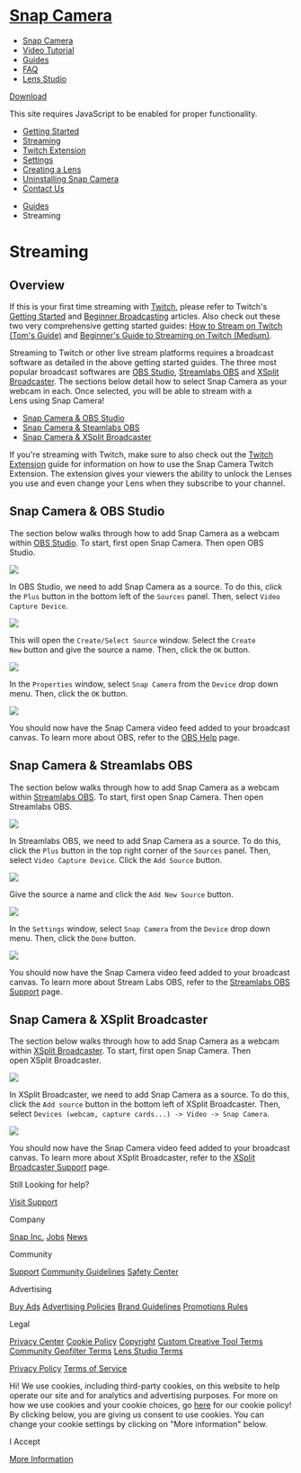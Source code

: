 # [Snap Camera](/)

  - [Snap Camera](/)
  - [Video Tutorial](/#tutorial-section)
  - [Guides](/guides)
  - [FAQ](/support)
  - [Lens Studio](https://lensstudio.snapchat.com)

[Download](/download)

[](#)

This site requires JavaScript to be enabled for proper functionality.

  - [Getting Started](/guides/getting-started)
  - [Streaming](/guides/streaming)
  - [Twitch Extension](/guides/twitch-extension)
  - [Settings](/guides/settings)
  - [Creating a Lens](/guides/creating-a-lens)
  - [Uninstalling Snap Camera](/guides/uninstalling-snap-camera)
  - [Contact Us](/guides/contact-us)

<!-- end list -->

  - [Guides](/guides)
  - Streaming

# Streaming

## Overview

If this is your first time streaming with
[Twitch](https://www.twitch.tv/), please refer to Twitch's [Getting
Started](https://help.twitch.tv/customer/portal/topics/301257-getting-started/articles)
and [Beginner
Broadcasting](https://help.twitch.tv/customer/en/portal/topics/925393-beginner-broadcasting/articles)
articles. Also check out these two very comprehensive getting started
guides: [How to Stream on Twitch (Tom's
Guide)](https://www.tomsguide.com/us/how-to-stream-to-twitch,news-21077.html)
and [Beginner's Guide to Streaming on Twitch
(Medium)](https://medium.com/@charliedeets/beginners-guide-to-streaming-on-twitch-dc2a7108fbd7).

Streaming to Twitch or other live stream platforms requires a broadcast
software as detailed in the above getting started guides. The three most
popular broadcast softwares are [OBS Studio](https://obsproject.com/),
[Streamlabs OBS](https://streamlabs.com/streamlabs-obs/) and [XSplit
Broadcaster](https://www.xsplit.com/). The sections below detail how to
select Snap Camera as your webcam in each. Once selected, you will be
able to stream with a Lens using Snap Camera\! 

  - [Snap Camera & OBS Studio](#obs_studio)
  - [Snap Camera & Steamlabs OBS](#streamlabs_obs)
  - [Snap Camera & XSplit Broadcaster](#xsplit_broadcaster)

If you're streaming with Twitch, make sure to also check out the [Twitch
Extension](/guides/twitch-extension) guide for information on how to use
the Snap Camera Twitch Extension. The extension gives your viewers the
ability to unlock the Lenses you use and even change your Lens when they
subscribe to your channel. 

## Snap Camera & OBS Studio

The section below walks through how to add Snap Camera as a webcam
within [OBS Studio](https://obsproject.com/). To start, first open Snap
Camera. Then open OBS Studio. 

![](https://storage.googleapis.com/snapchat-lens-assets/f1a09194-f02d-43ed-92b8-62e843179ff0/lensStudio/SC/TXRcJ4Az_Guides/img/sc_guide_streaming_obs_1.png)

In OBS Studio, we need to add Snap Camera as a source. To do this, click
the `Plus` button in the bottom left of the `Sources` panel. Then,
select `Video Capture Device`.

![](https://storage.googleapis.com/snapchat-lens-assets/f1a09194-f02d-43ed-92b8-62e843179ff0/lensStudio/SC/TXRcJ4Az_Guides/img/sc_guide_streaming_obs_2.png)

This will open the `Create/Select Source` window. Select the `Create
New` button and give the source a name. Then, click the `OK` button.

![](https://storage.googleapis.com/snapchat-lens-assets/f1a09194-f02d-43ed-92b8-62e843179ff0/lensStudio/SC/TXRcJ4Az_Guides/img/sc_guide_streaming_obs_3.png)

In the `Properties` window, select `Snap Camera` from the `Device` drop
down menu. Then, click the `OK` button. 

![](https://storage.googleapis.com/snapchat-lens-assets/f1a09194-f02d-43ed-92b8-62e843179ff0/lensStudio/SC/TXRcJ4Az_Guides/img/sc_guide_streaming_obs_4.png)

You should now have the Snap Camera video feed added to your broadcast
canvas. To learn more about OBS, refer to the [OBS
Help](https://obsproject.com/help) page. 

## Snap Camera & Streamlabs OBS

The section below walks through how to add Snap Camera as a webcam
within [Streamlabs OBS](https://streamlabs.com/streamlabs-obs/). To
start, first open Snap Camera. Then open Streamlabs OBS. 

![](https://storage.googleapis.com/snapchat-lens-assets/f1a09194-f02d-43ed-92b8-62e843179ff0/lensStudio/SC/TXRcJ4Az_Guides/img/sc_guide_streaming_streamlab_1.png)

In Streamlabs OBS, we need to add Snap Camera as a source. To do this,
click the `Plus` button in the top right corner of the `Sources` panel.
Then, select `Video Capture Device`. Click the `Add Source` button.

![](https://storage.googleapis.com/snapchat-lens-assets/f1a09194-f02d-43ed-92b8-62e843179ff0/lensStudio/SC/TXRcJ4Az_Guides/img/sc_guide_streaming_streamlab_2.png)

Give the source a name and click the `Add New Source` button.

![](https://storage.googleapis.com/snapchat-lens-assets/f1a09194-f02d-43ed-92b8-62e843179ff0/lensStudio/SC/TXRcJ4Az_Guides/img/sc_guide_streaming_streamlab_3.png)

In the `Settings` window, select `Snap Camera` from the `Device` drop
down menu. Then, click the `Done` button.   

![](https://storage.googleapis.com/snapchat-lens-assets/f1a09194-f02d-43ed-92b8-62e843179ff0/lensStudio/SC/TXRcJ4Az_Guides/img/sc_guide_streaming_streamlab_4.png)

You should now have the Snap Camera video feed added to your broadcast
canvas. To learn more about Stream Labs OBS, refer to the [Streamlabs
OBS Support](https://support.streamlabs.com/hc/en-us) page. 

## Snap Camera & XSplit Broadcaster

The section below walks through how to add Snap Camera as a webcam
within [XSplit Broadcaster](https://www.xsplit.com/). To start, first
open Snap Camera. Then open XSplit Broadcaster. 

![](https://storage.googleapis.com/snapchat-lens-assets/f1a09194-f02d-43ed-92b8-62e843179ff0/lensStudio/SC/TXRcJ4Az_Guides/img/sc_guide_streaming_xsplit_1.png)

In XSplit Broadcaster, we need to add Snap Camera as a source. To do
this, click the `Add source` button in the bottom left of XSplit
Broadcaster. Then, select `Devices (webcam, capture cards...) -> Video
-> Snap Camera`. 

![](https://storage.googleapis.com/snapchat-lens-assets/f1a09194-f02d-43ed-92b8-62e843179ff0/lensStudio/SC/TXRcJ4Az_Guides/img/sc_guide_streaming_xsplit_2.png)

You should now have the Snap Camera video feed added to your broadcast
canvas. To learn more about XSplit Broadcaster, refer to the [XSplit
Broadcaster Support](https://www.xsplit.com/support) page. 

Still Looking for help?

[Visit
Support](https://support.snapchat.com/en-US/i-need-help?start=5726855856390144)

Company

[Snap Inc.](https://www.snap.com/) [Jobs](https://www.snap.com/jobs/)
[News](https://www.snap.com/news/)

Community

[Support](https://support.snapchat.com/) [Community
Guidelines](https://support.snapchat.com/a/guidelines) [Safety
Center](https://www.snapchat.com/safety)

Advertising

[Buy Ads](https://www.snapchat.com/ads) [Advertising
Policies](https://www.snap.com/ad-policies/) [Brand
Guidelines](https://www.snap.com/brand-guidelines/) [Promotions
Rules](https://support.snapchat.com/a/promotions-rules)

Legal

[Privacy Center](https://www.snap.com/privacy/privacy-center/) [Cookie
Policy](https://www.snap.com/cookie-policy/)
[Copyright](https://support.snapchat.com/co/report-copyright) [Custom
Creative Tool
Terms](https://www.snap.com/en-US/terms/custom-creative-tools/)
[Community Geofilter Terms](https://www.snapchat.com/create/terms.html)
[Lens Studio Terms](https://www.snap.com/terms/lens-studio-terms/)

[Privacy Policy](https://www.snap.com/privacy/privacy-policy/) [Terms of
Service](https://www.snap.com/terms/)

Hi\! We use cookies, including third-party cookies, on this website to
help operate our site and for analytics and advertising purposes. For
more on how we use cookies and your cookie choices, go
[here](https://snap.com/cookie-policy/) for our cookie policy\! By
clicking below, you are giving us consent to use cookies. You can change
your cookie settings by clicking on "More information" below.

I Accept

[More Information](https://www.snapchat.com/cookie-settings)
